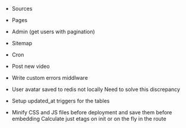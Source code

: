* Sources
* Pages
* Admin (get users with pagination)
* Sitemap
* Cron
* Post new video

* Write custom errors middlware

* User avatar saved to redis not locally
  Need to solve this discrepancy

* Setup updated_at triggers for the tables
* Minify CSS and JS files before deployment and save them before embedding
  Calculate just etags on init or on the fly in the route